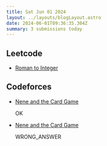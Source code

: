 ```yaml
---
title: Sat Jun 01 2024
layout: ../layouts/blogLayout.astro
date: 2024-06-01T09:36:35.304Z
summary: 3 submissions today
---
```


## Leetcode

<ul>
    <li> 
    <a href="https://leetcode.com/problems/roman-to-integer/" class="text-blue-600 underline underline-offset-4" target="_blank"> Roman to Integer </a> 
    </li>
</ul>

## Codeforces

<ul>
    <li>
    <div class="flex flex-col md:flex-row md:justify-between">
    <a href="https://codeforces.com/contest/1956/problem/B" class="text-blue-600 underline underline-offset-4" target="_blank"> Nene and the Card Game </a>
    <p> OK </p>
    </div>
    </li><li>
    <div class="flex flex-col md:flex-row md:justify-between">
    <a href="https://codeforces.com/contest/1956/problem/B" class="text-blue-600 underline underline-offset-4" target="_blank"> Nene and the Card Game </a>
    <p> WRONG_ANSWER </p>
    </div>
    </li>
</ul>